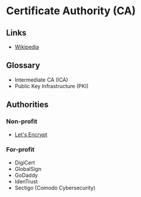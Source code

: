 # Certificate Authority (CA)

## Links

- [Wikipedia](https://en.wikipedia.org/wiki/Certificate_authority)

## Glossary

- Intermediate CA (ICA)
- Public Key Infrastructure (PKI)

## Authorities

### Non-profit

- [Let's Encrypt](/lets-encrypt.md)

### For-profit

- DigiCert
- GlobalSign
- GoDaddy
- IdenTrust
- Sectigo (Comodo Cybersecurity)
